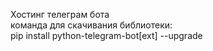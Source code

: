 <p>
Хостинг телеграм бота<br>
команда для скачивания библиотеки:<br>
pip install python-telegram-bot[ext] --upgrade
</p>
